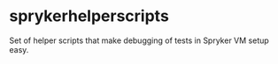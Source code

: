 # sprykerhelperscripts
Set of helper scripts that make debugging of tests in Spryker VM setup easy.
